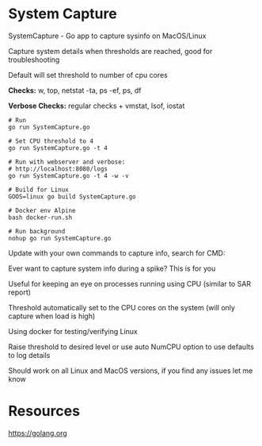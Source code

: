 # System Capture

SystemCapture - Go app to capture sysinfo on MacOS/Linux

Capture system details when thresholds are reached, good for troubleshooting

Default will set threshold to number of cpu cores

**Checks:** w, top, netstat -ta, ps -ef, ps, df

**Verbose Checks:** regular checks + vmstat, lsof, iostat

```
# Run
go run SystemCapture.go

# Set CPU threshold to 4
go run SystemCapture.go -t 4

# Run with webserver and verbose:
# http://localhost:8080/logs
go run SystemCapture.go -t 4 -w -v

# Build for Linux
GOOS=linux go build SystemCapture.go

# Docker env Alpine
bash docker-run.sh

# Run background
nohup go run SystemCapture.go
```

Update with your own commands to capture info, search for CMD:

Ever want to capture system info during a spike? This is for you

Useful for keeping an eye on processes running using CPU (similar to SAR report)

Threshold automatically set to the CPU cores on the system (will only capture when load is high)

Using docker for testing/verifying Linux

Raise threshold to desired level or use auto NumCPU option to use defaults to log details

Should work on all Linux and MacOS versions, if you find any issues let me know

# Resources

https://golang.org
